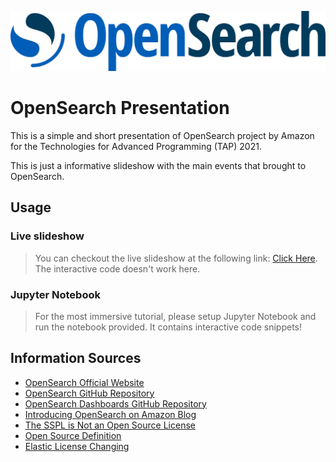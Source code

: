 ![OpenSearch](./assets/logo.svg)
# OpenSearch Presentation
This is a simple and short presentation of OpenSearch project by Amazon for the Technologies for Advanced Programming (TAP) 2021.

This is just a informative slideshow with the main events that brought to OpenSearch.

## Usage

### Live slideshow
>You can checkout the live slideshow at the following link: [Click Here](https://lightdestory.github.io/OpenSearch-Presentation/#/). The interactive code doesn't work here.

### Jupyter Notebook
>For the most immersive tutorial, please setup Jupyter Notebook and run the notebook provided. It contains interactive code snippets!


## Information Sources
* [OpenSearch Official Website](https://www.opensearch.org/)
* [OpenSearch GitHub Repository](https://github.com/opensearch-project/OpenSearch)
* [OpenSearch Dashboards GitHub Repository](https://github.com/opensearch-project/OpenSearch-Dashboards)
* [Introducing OpenSearch on Amazon Blog](https://aws.amazon.com/it/blogs/opensource/introducing-opensearch/)
* [The SSPL is Not an Open Source License](https://opensource.org/node/1099)
* [Open Source Definition](https://opensource.org/osd)
* [Elastic License Changing](https://www.elastic.co/blog/licensing-change)

